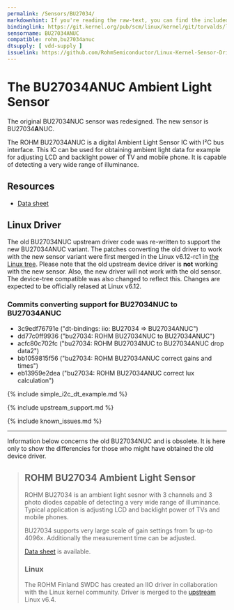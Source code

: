 ```yaml
---
permalink: /Sensors/BU27034/
markdownhint: If you're reading the raw-text, you can find the included stuff from the _includes folder. Or you can head to the pages in https://rohmsemiconductor.github.io/Linux-Kernel-Sensor-Drivers/
bindinglink: https://git.kernel.org/pub/scm/linux/kernel/git/torvalds/linux.git/tree/Documentation/devicetree/bindings/iio/light/rohm,bu27034anuc.yaml
sensorname: BU27034ANUC
compatible: rohm,bu27034anuc
dtsupply: [ vdd-supply ]
issuelink: https://github.com/RohmSemiconductor/Linux-Kernel-Sensor-Drivers/issues?q=is%3Aissue+repo%3ALinux-Kernel-Sensor-Drivers+bu27034anuc%3A+in%3Atitle+
---
```


# The BU27034ANUC Ambient Light Sensor

The original BU27034NUC sensor was redesigned. The new sensor is BU27034**A**NUC.

The ROHM BU27034ANUC is a digital Ambient Light Sensor IC with I²C bus interface. This IC can be used for obtaining ambient light data for example for adjusting LCD and backlight power of TV and mobile phone. It is capable of detecting a very wide range of illuminance.

## Resources
 - [Data sheet](https://fscdn.rohm.com/en/products/databook/datasheet/ic/sensor/light/bu27034anuc-e.pdf)

## Linux Driver

The old BU27034NUC upstream driver code was re-written to support the new BU27034ANUC variant.
The patches converting the old driver to work with the new sensor variant were first merged in the Linux v6.12-rc1 in [the Linux tree](https://git.kernel.org/pub/scm/linux/kernel/git/torvalds/linux.git). Please note that the old upstream device driver is **not** working with the new sensor. Also, the new driver will not work with the old sensor. The device-tree compatible was also changed to reflect this. Changes are expected to be officially relased at Linux v6.12.

### Commits converting support for BU27034NUC to BU27034ANUC
- 3c9edf76791e ("dt-bindings: iio: BU27034 => BU27034ANUC")
- dd77c0ff9936 ("bu27034: ROHM BU27034NUC to BU27034ANUC")
- acfc80c702fc ("bu27034: ROHM BU27034NUC to BU27034ANUC drop data2")
- bb1059815f56 ("bu27034: ROHM BU27034ANUC correct gains and times")
- eb13959e2dea ("bu27034: ROHM BU27034ANUC correct lux calculation")

{% include simple_i2c_dt_example.md %}

{% include upstream_support.md %}

{% include known_issues.md %}

---




Information below concerns the old BU27034NUC and is obsolete. It is here only to show the differencies for those who might have obtained the old device driver.

> ## ROHM BU27034 Ambient Light Sensor
> 
> ROHM BU27034 is an ambient light sesnor with 3 channels and 3 photo diodes
> capable of detecting a very wide range of illuminance. Typical application
> is adjusting LCD and backlight power of TVs and mobile phones.
> 
> BU27034 supports very large scale of gain settings from 1x up-to 4096x.
> Additionally the measurement time can be adjusted.
> 
> [Data sheet](https://fscdn.rohm.com/en/products/databook/datasheet/ic/sensor/light/bu27034nuc-e.pdf) is available.
> 
> ### Linux
> 
> The ROHM Finland SWDC has created an IIO driver in collaboration with the
> Linux kernel community. Driver is merged to the [upstream](https://git.kernel.org/pub/scm/linux/kernel/git/torvalds/linux.git) Linux v6.4.
